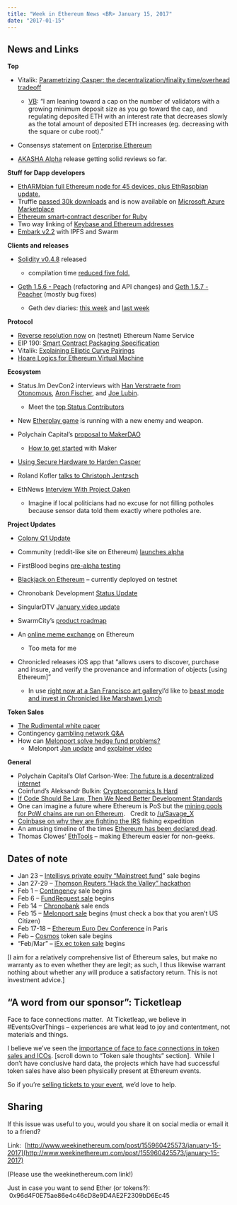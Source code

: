 ```yaml
---
title: "Week in Ethereum News <BR> January 15, 2017"
date: "2017-01-15"
---
```


## News and Links

**Top**

- Vitalik: [Parametrizing Casper: the decentralization/finality time/overhead tradeoff](https://t.umblr.com/redirect?z=https%3A%2F%2Fmedium.com%2F%40VitalikButerin%2Fparametrizing-casper-the-decentralization-finality-time-overhead-tradeoff-3f2011672735&t=ODE2ZWRhYTAzMTlmZDg4ZjExNmVjZWZkMDFmMjlhZjNjYzM3ZjQ4YyxHWWJEdkkwSA%3D%3D&b=t%3AQ8svKXOQOFn4j1wJ-IeWRA&p=https%3A%2F%2Fwww.weekinethereum.com%2Fpost%2F155960425573%2Fjanuary-15-2017&m=0)
    - [VB](https://t.umblr.com/redirect?z=https%3A%2F%2Fwww.reddit.com%2Fr%2Fethereum%2Fcomments%2F5o1ge1%2Fparametrizing_casper_the_decentralizationfinality%2Fdcg1imm%2F&t=YzY4NTdlYTg2NzY1ZDYwNjc1ZDMxYjVkZDkzMzIwZWE0MTgxM2Y1NCxHWWJEdkkwSA%3D%3D&b=t%3AQ8svKXOQOFn4j1wJ-IeWRA&p=https%3A%2F%2Fwww.weekinethereum.com%2Fpost%2F155960425573%2Fjanuary-15-2017&m=0): “I am leaning toward a cap on the number of validators with a growing minimum deposit size as you go toward the cap, and regulating deposited ETH with an interest rate that decreases slowly as the total amount of deposited ETH increases (eg. decreasing with the square or cube root).”  
        
- Consensys statement on [Enterprise Ethereum](https://t.umblr.com/redirect?z=https%3A%2F%2Fmedia.consensys.net%2Fthe-birth-of-enterprise-ethereum-in-2017-ebe7f7abed92%23.ew80egqu7&t=NzhjNDUyMGEyOTIyNWU4YzkzZjRlMzM5MDFkNzcwZmQ3NzI3MThhMCxHWWJEdkkwSA%3D%3D&b=t%3AQ8svKXOQOFn4j1wJ-IeWRA&p=https%3A%2F%2Fwww.weekinethereum.com%2Fpost%2F155960425573%2Fjanuary-15-2017&m=0)
- [AKASHA Alpha](https://t.umblr.com/redirect?z=http%3A%2F%2Fblog.akasha.world%2F2017%2F01%2F16%2Finto-the-ether%2F&t=ODY4MTkxOGRjZDU2MGJlNGI5Y2FkYzk3NjA2NjkwY2QxZWVmZTBkMSxHWWJEdkkwSA%3D%3D&b=t%3AQ8svKXOQOFn4j1wJ-IeWRA&p=https%3A%2F%2Fwww.weekinethereum.com%2Fpost%2F155960425573%2Fjanuary-15-2017&m=0) release getting solid reviews so far.

**Stuff for Dapp developers**

- [EthARMbian full Ethereum node for 45 devices, plus EthRaspbian update.](https://t.umblr.com/redirect?z=https%3A%2F%2Fwww.reddit.com%2Fr%2Fethereum%2Fcomments%2F5o4nim%2Fethereum_on_arm_etharmbian_full_ethereum_node_is%2F&t=ZTU4YWJjZTk4Y2Y2ODI4MGFhOTFiODhhZmQ2NjNiODVjZGMwNjBkYyxHWWJEdkkwSA%3D%3D&b=t%3AQ8svKXOQOFn4j1wJ-IeWRA&p=https%3A%2F%2Fwww.weekinethereum.com%2Fpost%2F155960425573%2Fjanuary-15-2017&m=0)
- Truffle [passed 30k downloads](https://t.umblr.com/redirect?z=https%3A%2F%2Ftrufflesuite.github.io%2Fdashboard%2F&t=ZWE3NWNkNDU2ZDFmOGJiMmZkZTE3MjZiOWU4MjU0N2ExNzMwMDM0MCxHWWJEdkkwSA%3D%3D&b=t%3AQ8svKXOQOFn4j1wJ-IeWRA&p=https%3A%2F%2Fwww.weekinethereum.com%2Fpost%2F155960425573%2Fjanuary-15-2017&m=0) and is now available on [Microsoft Azure Marketplace](https://t.umblr.com/redirect?z=https%3A%2F%2Fmedia.consensys.net%2Ftruffle-is-now-available-on-microsoft-azure-marketplace-12d646caef59%23.1addbkyjc&t=OWY4NGJkMWYxNzNlYzYzMWY4MTgyYThlYjZiYTUxYzBjYWNhZGVlOSxHWWJEdkkwSA%3D%3D&b=t%3AQ8svKXOQOFn4j1wJ-IeWRA&p=https%3A%2F%2Fwww.weekinethereum.com%2Fpost%2F155960425573%2Fjanuary-15-2017&m=0)
- [Ethereum smart-contract describer for Ruby](https://t.umblr.com/redirect?z=https%3A%2F%2Fwww.reddit.com%2Fr%2Fethereum%2Fcomments%2F5o3xwu%2Fetheruby_ethereum_smartcontract_describer_for_ruby%2F&t=ZTlhNDAwYmViNDY5ODQ0Zjk1N2NlNmQyYmE4MTc2ZDcxM2FlNzZlYyxHWWJEdkkwSA%3D%3D&b=t%3AQ8svKXOQOFn4j1wJ-IeWRA&p=https%3A%2F%2Fwww.weekinethereum.com%2Fpost%2F155960425573%2Fjanuary-15-2017&m=0)
- Two way linking of [Keybase and Ethereum addresses](https://t.umblr.com/redirect?z=https%3A%2F%2Fhackernoon.com%2Fethereum-keybase-registry-proposal-c6497e3b2af7&t=ZTk3ODVmMDU1MzVmOTZhYzhiOWIzMjZmNjVjMmYwMDYzMGIzY2VlMSxHWWJEdkkwSA%3D%3D&b=t%3AQ8svKXOQOFn4j1wJ-IeWRA&p=https%3A%2F%2Fwww.weekinethereum.com%2Fpost%2F155960425573%2Fjanuary-15-2017&m=0)
- [Embark v2.2](https://t.umblr.com/redirect?z=https%3A%2F%2Fgithub.com%2Fiurimatias%2Fembark-framework%2Freleases%2Ftag%2F2.2.0&t=ZTdlMDA3Njk3ZTdjZmU5YWI5NWNhNjVlYmFiYzZiYWU4MzEzNTIzYyxHWWJEdkkwSA%3D%3D&b=t%3AQ8svKXOQOFn4j1wJ-IeWRA&p=https%3A%2F%2Fwww.weekinethereum.com%2Fpost%2F155960425573%2Fjanuary-15-2017&m=0) with IPFS and Swarm

**Clients and releases**

- [Solidity v0.4.8](https://t.umblr.com/redirect?z=https%3A%2F%2Fgithub.com%2Fethereum%2Fsolidity%2Freleases%2Ftag%2Fv0.4.8&t=ZDRiZTdmNGZiZWQyYmRlYWNjMDQzZjJkZGYyOTI1MDExNTY0NjcyNSxHWWJEdkkwSA%3D%3D&b=t%3AQ8svKXOQOFn4j1wJ-IeWRA&p=https%3A%2F%2Fwww.weekinethereum.com%2Fpost%2F155960425573%2Fjanuary-15-2017&m=0) released
    - compilation time [reduced five fold.](https://t.umblr.com/redirect?z=https%3A%2F%2Fgithub.com%2Fethereum%2Fsolidity%2Fpull%2F1549&t=ZmRiZjlhMTRmNzZhZjEwZGFlMTQwOTBmOTRjZWJjZjMwNTI5MGM2YSxHWWJEdkkwSA%3D%3D&b=t%3AQ8svKXOQOFn4j1wJ-IeWRA&p=https%3A%2F%2Fwww.weekinethereum.com%2Fpost%2F155960425573%2Fjanuary-15-2017&m=0)  
        
- [Geth 1.5.6 - Peach](https://t.umblr.com/redirect?z=https%3A%2F%2Fgithub.com%2Fethereum%2Fgo-ethereum%2Freleases%2Ftag%2Fv1.5.6&t=YTA5YzkxMGRjZDczOTRiNmJjOGY1MTNlMmI2YjI0ZWEwNTk4Njg2NixHWWJEdkkwSA%3D%3D&b=t%3AQ8svKXOQOFn4j1wJ-IeWRA&p=https%3A%2F%2Fwww.weekinethereum.com%2Fpost%2F155960425573%2Fjanuary-15-2017&m=0) (refactoring and API changes) and [Geth 1.5.7 - Peacher](https://t.umblr.com/redirect?z=https%3A%2F%2Fgithub.com%2Fethereum%2Fgo-ethereum%2Freleases%2Ftag%2Fv1.5.7&t=ZGU2NDc0NjFkMjQ4ODM3NDU2NGU1MGM3NzEwMzExNmNkNDgyNWRiMyxHWWJEdkkwSA%3D%3D&b=t%3AQ8svKXOQOFn4j1wJ-IeWRA&p=https%3A%2F%2Fwww.weekinethereum.com%2Fpost%2F155960425573%2Fjanuary-15-2017&m=0) (mostly bug fixes)
    - Geth dev diaries: [this week](https://t.umblr.com/redirect?z=https%3A%2F%2Fgithub.com%2Fethereum%2Fdiary%2Fblob%2Fmaster%2Fentries%2F2017%2F2.md&t=YjBjYWU0MWFlMzU2OGQ2MTFkY2ExNjRlNGNkYjE4ZTJkZmNlMDFjMSxHWWJEdkkwSA%3D%3D&b=t%3AQ8svKXOQOFn4j1wJ-IeWRA&p=https%3A%2F%2Fwww.weekinethereum.com%2Fpost%2F155960425573%2Fjanuary-15-2017&m=0) and [last week](https://t.umblr.com/redirect?z=https%3A%2F%2Fgithub.com%2Fethereum%2Fdiary%2Fblob%2Fmaster%2Fentries%2F2017%2F1.md&t=MTU3ZmUwOGUxNTU2YmEzMzY5NzQ5NTgxM2NjMDY0MGQxYmY2ZWFiNSxHWWJEdkkwSA%3D%3D&b=t%3AQ8svKXOQOFn4j1wJ-IeWRA&p=https%3A%2F%2Fwww.weekinethereum.com%2Fpost%2F155960425573%2Fjanuary-15-2017&m=0)  
        

**Protocol**

- [Reverse resolution now](https://t.umblr.com/redirect?z=https%3A%2F%2Ftestnet.etherscan.io%2Faddress%2F0xdb6cead81ce14a63c284728eed17738a81327ff0%23code&t=NWRhNzVlOTI1ZGNmNzNkOTgwMTkxMDkxYmRiNzFjYjMzOWNkMDM2OSxHWWJEdkkwSA%3D%3D&b=t%3AQ8svKXOQOFn4j1wJ-IeWRA&p=https%3A%2F%2Fwww.weekinethereum.com%2Fpost%2F155960425573%2Fjanuary-15-2017&m=0) on (testnet) Ethereum Name Service
- EIP 190: [Smart Contract Packaging Specification](https://t.umblr.com/redirect?z=https%3A%2F%2Fgithub.com%2Fethereum%2FEIPs%2Fissues%2F190&t=NzM1OThjMDVmMjg2YjIxMWYxYmM4ZTFkODAyYmY5MzE0YmNhNmU5YixHWWJEdkkwSA%3D%3D&b=t%3AQ8svKXOQOFn4j1wJ-IeWRA&p=https%3A%2F%2Fwww.weekinethereum.com%2Fpost%2F155960425573%2Fjanuary-15-2017&m=0)
- Vitalik: [Explaining Elliptic Curve Pairings](https://t.umblr.com/redirect?z=https%3A%2F%2Fmedium.com%2F%40VitalikButerin%2Fexploring-elliptic-curve-pairings-c73c1864e627&t=NzVkMTIwMjJhZGQ3ODJlMWJjNTg2YWE3ZTliYWI2ZjRhN2E2OGZiMSxHWWJEdkkwSA%3D%3D&b=t%3AQ8svKXOQOFn4j1wJ-IeWRA&p=https%3A%2F%2Fwww.weekinethereum.com%2Fpost%2F155960425573%2Fjanuary-15-2017&m=0)
- [Hoare Logics for Ethereum Virtual Machine](https://t.umblr.com/redirect?z=https%3A%2F%2Fmedium.com%2F%40pirapira%2Fhoare-logics-for-ethereum-virtual-machine-4f4fc799486%23.3exlv26bt&t=ZmUxMDgzMWViZTViZDczYzA3ZTc0MjVkYTVlOGY4MGI3MThlMmZhYixHWWJEdkkwSA%3D%3D&b=t%3AQ8svKXOQOFn4j1wJ-IeWRA&p=https%3A%2F%2Fwww.weekinethereum.com%2Fpost%2F155960425573%2Fjanuary-15-2017&m=0)

**Ecosystem**

- Status.Im DevCon2 interviews with [Han Verstraete from Otonomous](https://t.umblr.com/redirect?z=https%3A%2F%2Fblog.status.im%2Fhan-otonomos-ethereum-thought-leaders-e45dd7029534&t=M2VjNDczN2FjMWE4ODQ5MDc0YjFhZDI1MTk2NTM4OTJlNjEyMTMzZSxHWWJEdkkwSA%3D%3D&b=t%3AQ8svKXOQOFn4j1wJ-IeWRA&p=https%3A%2F%2Fwww.weekinethereum.com%2Fpost%2F155960425573%2Fjanuary-15-2017&m=0), [Aron Fischer](https://t.umblr.com/redirect?z=https%3A%2F%2Fblog.status.im%2Fethereum-leaders-and-visionaries-dr-aron-fischer-ddc982bb2960&t=NWFkZGE4MDMwZjg0YjFjYjM3YWU0NDhhYzE1NWQ3OWEzNGI3Y2RjZSxHWWJEdkkwSA%3D%3D&b=t%3AQ8svKXOQOFn4j1wJ-IeWRA&p=https%3A%2F%2Fwww.weekinethereum.com%2Fpost%2F155960425573%2Fjanuary-15-2017&m=0), and [Joe Lubin](https://t.umblr.com/redirect?z=https%3A%2F%2Fblog.status.im%2Fethereum-leaders-and-visionaries-joseph-lubin-308cc29d16c5&t=MTA0OWIzYjcyZjI2NzI3Njk5NTM4MGJlYzY0NjY4NWMzNGQzYWFkYixHWWJEdkkwSA%3D%3D&b=t%3AQ8svKXOQOFn4j1wJ-IeWRA&p=https%3A%2F%2Fwww.weekinethereum.com%2Fpost%2F155960425573%2Fjanuary-15-2017&m=0).
    - Meet the [top Status Contributors](https://t.umblr.com/redirect?z=https%3A%2F%2Fblog.status.im%2Fmeet-our-top-contributors-issue-1-cc3df7e9c5e9&t=N2VhYjhjOGViMmI1N2ZmYWQ5NWE5YjNkM2JhNzA4YjIxMjYzYjdjMSxHWWJEdkkwSA%3D%3D&b=t%3AQ8svKXOQOFn4j1wJ-IeWRA&p=https%3A%2F%2Fwww.weekinethereum.com%2Fpost%2F155960425573%2Fjanuary-15-2017&m=0)  
        
- New [Etherplay game](https://t.umblr.com/redirect?z=http%3A%2F%2Fetherplay.io%2F&t=MzhhYTZiMGI1MzhjMzE1ZmQ0M2YyNWU5YjM4MjM4NzcxYzhlZjE0NSxHWWJEdkkwSA%3D%3D&b=t%3AQ8svKXOQOFn4j1wJ-IeWRA&p=https%3A%2F%2Fwww.weekinethereum.com%2Fpost%2F155960425573%2Fjanuary-15-2017&m=0) is running with a new enemy and weapon.
- Polychain Capital’s [proposal to MakerDAO](https://t.umblr.com/redirect?z=https%3A%2F%2Fforum.makerdao.com%2Ft%2Fpolychain-capital-proposal-to-makerdao%2F756&t=ZjQyMGNjMGY1ZTllMmVhZDEzYzdhYjZkOWRkNjk5NTc3NjMzYzZkZCxHWWJEdkkwSA%3D%3D&b=t%3AQ8svKXOQOFn4j1wJ-IeWRA&p=https%3A%2F%2Fwww.weekinethereum.com%2Fpost%2F155960425573%2Fjanuary-15-2017&m=0)
    - [How to get started](https://t.umblr.com/redirect?z=https%3A%2F%2Fwww.reddit.com%2Fr%2FMakerDAO%2Fcomments%2F5nfcl0%2Fgetting_started_with_maker%2F&t=NWNjZWQ3OWY5NDQxMjkzMGYzMWZjOTFlYmNhNTdhZTI4MzVhNzdmMSxHWWJEdkkwSA%3D%3D&b=t%3AQ8svKXOQOFn4j1wJ-IeWRA&p=https%3A%2F%2Fwww.weekinethereum.com%2Fpost%2F155960425573%2Fjanuary-15-2017&m=0) with Maker  
        
- [Using Secure Hardware to Harden Casper](https://t.umblr.com/redirect?z=https%3A%2F%2Fmedium.com%2F%40loiluu%2Fcasper-sgx-8475e56244b%23.vrvgiro08&t=MTViMzk2MjQxNGI0NjYwNjQ5ZWYyY2RiZDk3ZDA3MWFlNWE4NzYyZixHWWJEdkkwSA%3D%3D&b=t%3AQ8svKXOQOFn4j1wJ-IeWRA&p=https%3A%2F%2Fwww.weekinethereum.com%2Fpost%2F155960425573%2Fjanuary-15-2017&m=0)
- Roland Kofler [talks to Christoph Jentzsch](https://t.umblr.com/redirect?z=https%3A%2F%2Fmedium.com%2Fibc-technology%2Finsights-from-ws-with-christoph-jentzsch-ced0e5e88302&t=ZTZhYTVmMmIyZjY1ZDg3ZDU3NDRmYjExZjY4MDJhMGM1NGM2ZjBhYixHWWJEdkkwSA%3D%3D&b=t%3AQ8svKXOQOFn4j1wJ-IeWRA&p=https%3A%2F%2Fwww.weekinethereum.com%2Fpost%2F155960425573%2Fjanuary-15-2017&m=0)
- EthNews [Interview With Project Oaken](https://t.umblr.com/redirect?z=https%3A%2F%2Fwww.ethnews.com%2Ftesla-on-the-blockchain-an-interview-with-project-oaken&t=MzllZWQ4NTlhNjliMTU4MjQ2YThhNmRjZDI1YTkyNjE2NGYwZGIwMCxHWWJEdkkwSA%3D%3D&b=t%3AQ8svKXOQOFn4j1wJ-IeWRA&p=https%3A%2F%2Fwww.weekinethereum.com%2Fpost%2F155960425573%2Fjanuary-15-2017&m=0)
    - Imagine if local politicians had no excuse for not filling potholes because sensor data told them exactly where potholes are.  
        

**Project Updates**

- [Colony Q1 Update](https://t.umblr.com/redirect?z=https%3A%2F%2Fblog.colony.io%2Fcolony-q1-update-b386425e0a00%23.nskkswaog&t=NTIxNjkwNjFmMjg1Mjk2MzVkMzcyMjk4MzkyYWZjNTdiYmNiMDI0NCxHWWJEdkkwSA%3D%3D&b=t%3AQ8svKXOQOFn4j1wJ-IeWRA&p=https%3A%2F%2Fwww.weekinethereum.com%2Fpost%2F155960425573%2Fjanuary-15-2017&m=0)
- Community (reddit-like site on Ethereum) [launches alpha](https://t.umblr.com/redirect?z=https%3A%2F%2Fgithub.com%2FChicoBitcoinJoe%2FCommunity&t=YTAwNjUzMzMzYzUyZGZiMDMzYjM3YjYwYzdjZjNhNzkzYzBmNjk1ZCxHWWJEdkkwSA%3D%3D&b=t%3AQ8svKXOQOFn4j1wJ-IeWRA&p=https%3A%2F%2Fwww.weekinethereum.com%2Fpost%2F155960425573%2Fjanuary-15-2017&m=0)
- FirstBlood begins [pre-alpha testing](https://t.umblr.com/redirect?z=https%3A%2F%2Fblog.firstblood.io%2Ffirstblood-pre-alpha-release-411b22810df%23.a1bldeto3&t=OTBkMjVjZjQ5MDZlNzcxZmNmN2Y5MzNmY2MyNzRkNmYxMjIwOTU3ZCxHWWJEdkkwSA%3D%3D&b=t%3AQ8svKXOQOFn4j1wJ-IeWRA&p=https%3A%2F%2Fwww.weekinethereum.com%2Fpost%2F155960425573%2Fjanuary-15-2017&m=0)
- [Blackjack on Ethereum](https://t.umblr.com/redirect?z=http%3A%2F%2Fblockjack.xyz%2F&t=M2ZjZWNhOTc4NzAwZmQyNzBjODFkNDAxNmJiZGFmZjQ3MWU3N2VhOSxHWWJEdkkwSA%3D%3D&b=t%3AQ8svKXOQOFn4j1wJ-IeWRA&p=https%3A%2F%2Fwww.weekinethereum.com%2Fpost%2F155960425573%2Fjanuary-15-2017&m=0) – currently deployed on testnet
- Chronobank Development [Status Update](https://t.umblr.com/redirect?z=https%3A%2F%2Fblog.chronobank.io%2Fdevelopment-status-update-2-690e03cb177a&t=Y2JhN2ZiMzA5NDEwMWM4NDhlNDQxZGM1ODUxNGFhNjY1NDY3YzY2NyxHWWJEdkkwSA%3D%3D&b=t%3AQ8svKXOQOFn4j1wJ-IeWRA&p=https%3A%2F%2Fwww.weekinethereum.com%2Fpost%2F155960425573%2Fjanuary-15-2017&m=0)
- SingularDTV [January video update](https://t.umblr.com/redirect?z=https%3A%2F%2Fwww.youtube.com%2Fwatch%3Fv%3DYi2qYXsDyRI%26feature%3Dyoutu.be&t=MmRlYzdjMDQ4N2Y0ZTNiYjFlNzg0NDQ3OTMyNTM3OWQ5NDczNzQ0MixHWWJEdkkwSA%3D%3D&b=t%3AQ8svKXOQOFn4j1wJ-IeWRA&p=https%3A%2F%2Fwww.weekinethereum.com%2Fpost%2F155960425573%2Fjanuary-15-2017&m=0)
- SwarmCity’s [product roadmap](https://t.umblr.com/redirect?z=https%3A%2F%2Fmedium.com%2Fswarm-city-times%2Funmistakably-swarm-city-9522606f88&t=Y2NmZTIxNjJkZTU0MWY4NDk0YzgwM2JjMWZjOTYxMzk2MTc3YWYzNixHWWJEdkkwSA%3D%3D&b=t%3AQ8svKXOQOFn4j1wJ-IeWRA&p=https%3A%2F%2Fwww.weekinethereum.com%2Fpost%2F155960425573%2Fjanuary-15-2017&m=0)
- An [online meme exchange](https://t.umblr.com/redirect?z=http%3A%2F%2Fwww.centraldank.com%2F&t=ZWZiODBkNGEwNmE2ZDg5ZDlmMGJlZjRlMzVlMmQ1YTRhMDg4MjI5ZixHWWJEdkkwSA%3D%3D&b=t%3AQ8svKXOQOFn4j1wJ-IeWRA&p=https%3A%2F%2Fwww.weekinethereum.com%2Fpost%2F155960425573%2Fjanuary-15-2017&m=0) on Ethereum
    - Too meta for me  
        
- Chronicled releases iOS app that “allows users to discover, purchase and insure, and verify the provenance and information of objects \[using Ethereum\]”
    - In use [right now at a San Francisco art gallery](https://t.umblr.com/redirect?z=https%3A%2F%2Fblog.chronicled.com%2Fart-discover-the-unseen-world-c579d32e7558&t=NTVlODA1ZDgxZjk0ZDE5ZDQwZjM5NDljZDQ2NmE5NWJkNzVkZmQ2YSxHWWJEdkkwSA%3D%3D&b=t%3AQ8svKXOQOFn4j1wJ-IeWRA&p=https%3A%2F%2Fwww.weekinethereum.com%2Fpost%2F155960425573%2Fjanuary-15-2017&m=0)I’d like to [beast mode and invest in Chronicled like Marshawn Lynch](https://t.umblr.com/redirect?z=http%3A%2F%2Fchronicled.com%2Fpress%2Fbeastmode-chukka.html&t=MWQ5MDk5YjM1MjBlMjVmOGRlN2EyMTYxNDQxNDFlYzQ1OTdiNDQzMyxHWWJEdkkwSA%3D%3D&b=t%3AQ8svKXOQOFn4j1wJ-IeWRA&p=https%3A%2F%2Fwww.weekinethereum.com%2Fpost%2F155960425573%2Fjanuary-15-2017&m=0)  
        

**Token Sales**

- [The Rudimental white paper](https://t.umblr.com/redirect?z=https%3A%2F%2Fmedium.com%2F%40TheRudimental%2Fthe-rudimental-white-paper-c85835da6690%23.qmf5m69qo&t=YzQyMjc2YzlhMmY2NmEzNmEzZDJlYzRmNTUyMThkMTFhMDBiOTlmNSxHWWJEdkkwSA%3D%3D&b=t%3AQ8svKXOQOFn4j1wJ-IeWRA&p=https%3A%2F%2Fwww.weekinethereum.com%2Fpost%2F155960425573%2Fjanuary-15-2017&m=0)
- Contingency [gambling network Q&A](https://t.umblr.com/redirect?z=https%3A%2F%2Fwww.reddit.com%2Fr%2Fethereum%2Fcomments%2F5naxzv%2Fcontingency_the_worlds_first_truly_decentralized%2F&t=MDliYjUzYTY2MWJmN2JmNjEzODdmYTFjMDc5NTcyMTE0OWY3Y2RmYyxHWWJEdkkwSA%3D%3D&b=t%3AQ8svKXOQOFn4j1wJ-IeWRA&p=https%3A%2F%2Fwww.weekinethereum.com%2Fpost%2F155960425573%2Fjanuary-15-2017&m=0)
- How can [Melonport solve hedge fund problems?](https://t.umblr.com/redirect?z=https%3A%2F%2Fmedium.com%2F%40mona.elisa83%2Fwhat-are-the-problems-facing-the-hedge-fund-industry-today-and-how-can-smart-contracts-on-the-7d1fbc25d04e%23.tv91btgqs&t=NDZmNzQ1ODI0YmIzYzNiNTk2MGUzNzA1ZjY0M2ZmMzc0YmVmMTMxOSxHWWJEdkkwSA%3D%3D&b=t%3AQ8svKXOQOFn4j1wJ-IeWRA&p=https%3A%2F%2Fwww.weekinethereum.com%2Fpost%2F155960425573%2Fjanuary-15-2017&m=0)
    - Melonport [Jan update](https://t.umblr.com/redirect?z=http%3A%2F%2Fus13.campaign-archive1.com%2F%3Fu%3D75b8e7e6c89538475ba674c22%26id%3Ddc02b25884&t=ZGRkNDBmODI1MzNlMzBhOTRlZjY0NTk5MGU2MTM2NmRkYTc3YTVlOSxHWWJEdkkwSA%3D%3D&b=t%3AQ8svKXOQOFn4j1wJ-IeWRA&p=https%3A%2F%2Fwww.weekinethereum.com%2Fpost%2F155960425573%2Fjanuary-15-2017&m=0) and [explainer video](https://t.umblr.com/redirect?z=https%3A%2F%2Fwww.youtube.com%2Fwatch%3Fv%3DTJP7HPF8rOc&t=Zjc1NDUxY2NmOTI4NWU4OTk1YzIzZDU2MTA2YmFmYzQyN2I3YzFjMCxHWWJEdkkwSA%3D%3D&b=t%3AQ8svKXOQOFn4j1wJ-IeWRA&p=https%3A%2F%2Fwww.weekinethereum.com%2Fpost%2F155960425573%2Fjanuary-15-2017&m=0)  
        

**General**

- Polychain Capital’s Olaf Carlson-Wee: [The future is a decentralized internet](https://t.umblr.com/redirect?z=https%3A%2F%2Ftechcrunch.com%2F2017%2F01%2F08%2Fthe-future-is-a-decentralized-internet%2F&t=MTNlNzYyYWE3NGQ4ZmE1Y2QzYTIwNDQ1Yjk2MTVjZGExY2NhOTE1YixHWWJEdkkwSA%3D%3D&b=t%3AQ8svKXOQOFn4j1wJ-IeWRA&p=https%3A%2F%2Fwww.weekinethereum.com%2Fpost%2F155960425573%2Fjanuary-15-2017&m=0)
- Coinfund’s Aleksandr Bulkin: [Cryptoeconomics Is Hard](https://t.umblr.com/redirect?z=https%3A%2F%2Fblog.coinfund.io%2Fcryptoeconomics-is-hard-ad401b2428b9%23.xfu64u8qn&t=Y2E3ODQ2ZDZkMTRjYTdmY2Y5NTA5YTQ5NWNmNTg0NWU3MTZjMzY1ZixHWWJEdkkwSA%3D%3D&b=t%3AQ8svKXOQOFn4j1wJ-IeWRA&p=https%3A%2F%2Fwww.weekinethereum.com%2Fpost%2F155960425573%2Fjanuary-15-2017&m=0)
- [If Code Should Be Law, Then We Need Better Development Standards](https://t.umblr.com/redirect?z=https%3A%2F%2Fmedium.com%2Ficonominet%2Fif-code-should-be-law-we-need-better-development-standards-19e28a3a15f2&t=MjM4MmE0ODcxMDY1ZTQ5ZjU4YWVhNTliZGM1OGNlNjBkZjVjODA3MyxHWWJEdkkwSA%3D%3D&b=t%3AQ8svKXOQOFn4j1wJ-IeWRA&p=https%3A%2F%2Fwww.weekinethereum.com%2Fpost%2F155960425573%2Fjanuary-15-2017&m=0)
- One can imagine a future where Ethereum is PoS but the [mining pools for PoW chains are run on Ethereum](https://t.umblr.com/redirect?z=https%3A%2F%2Fwww.reddit.com%2Fr%2Fethereum%2Fcomments%2F5myhb9%2Fannouncing_smartpool_project_decentralized_mining%2F&t=MzhiNGE2YjExZDRiMjE2MTE4ZjNkMzg2NTRjY2E1MDUxOTc0MjI3MSxHWWJEdkkwSA%3D%3D&b=t%3AQ8svKXOQOFn4j1wJ-IeWRA&p=https%3A%2F%2Fwww.weekinethereum.com%2Fpost%2F155960425573%2Fjanuary-15-2017&m=0).   Credit to [/u/Savage\_X](https://t.umblr.com/redirect?z=https%3A%2F%2Fwww.reddit.com%2Fr%2Fethereum%2Fcomments%2F5myhb9%2Fannouncing_smartpool_project_decentralized_mining%2Fdc7juo3%2F&t=ZDFmNmFiNjhmMjIzZjU5Y2FhODlkODRmODIzNzFlNGI2NWM0MTA4NCxHWWJEdkkwSA%3D%3D&b=t%3AQ8svKXOQOFn4j1wJ-IeWRA&p=https%3A%2F%2Fwww.weekinethereum.com%2Fpost%2F155960425573%2Fjanuary-15-2017&m=0)
- [Coinbase on why they are fighting the IRS](https://t.umblr.com/redirect?z=https%3A%2F%2Fmedium.com%2F%40barmstrong%2Fcoinbase-and-the-irs-c4e2e386e0cf%23.wilguhy2j&t=ZTZjMzRiZjIxZGJiODMyYTY0NDlhYmJmZTEwYjIyMzJkNTAyNGVkOCxHWWJEdkkwSA%3D%3D&b=t%3AQ8svKXOQOFn4j1wJ-IeWRA&p=https%3A%2F%2Fwww.weekinethereum.com%2Fpost%2F155960425573%2Fjanuary-15-2017&m=0) fishing expedition
- An amusing timeline of the times [Ethereum has been declared dead](https://t.umblr.com/redirect?z=http%3A%2F%2Fdigiconomist.net%2Fethereumobituaries&t=ZmM5M2E4ZjVhYzI1YzY4ZDQzZDE3NzdiNTdlZWNiMTgzYTg2NTAzZixHWWJEdkkwSA%3D%3D&b=t%3AQ8svKXOQOFn4j1wJ-IeWRA&p=https%3A%2F%2Fwww.weekinethereum.com%2Fpost%2F155960425573%2Fjanuary-15-2017&m=0).
- Thomas Clowes’ [EthTools](https://t.umblr.com/redirect?z=http%3A%2F%2Fdoublenegative.com%2Fethtools-com-tools-for-ethereum%2F&t=OWYzYTE5YTZjMTJhOTRjNWEwMzc1OWNkNzk4MjAxZmJmNmU4ODk4YixHWWJEdkkwSA%3D%3D&b=t%3AQ8svKXOQOFn4j1wJ-IeWRA&p=https%3A%2F%2Fwww.weekinethereum.com%2Fpost%2F155960425573%2Fjanuary-15-2017&m=0) – making Ethereum easier for non-geeks.

## Dates of note

- Jan 23 – [Intellisys private equity “Mainstreet fund](https://t.umblr.com/redirect?z=http%3A%2F%2Fmainstreet.ky%2F&t=OTAxZGM1ZWNjMjM3YzRhOWU5NDQyMzMzNWM3MTE5YTFjODAxMzI4OSxHWWJEdkkwSA%3D%3D&b=t%3AQ8svKXOQOFn4j1wJ-IeWRA&p=https%3A%2F%2Fwww.weekinethereum.com%2Fpost%2F155960425573%2Fjanuary-15-2017&m=0)” sale begins
- Jan 27-29 – [Thomson Reuters “Hack the Valley” hackathon](https://t.umblr.com/redirect?z=https%3A%2F%2Fhackthevalley.thomsonreuters.com%2F&t=ZWVlNWMzZmMyMWY5ZjhiMGNhOGZmZmYwZmMxYjM4YmQwZmRjMzlmNSxHWWJEdkkwSA%3D%3D&b=t%3AQ8svKXOQOFn4j1wJ-IeWRA&p=https%3A%2F%2Fwww.weekinethereum.com%2Fpost%2F155960425573%2Fjanuary-15-2017&m=0)
- Feb 1 – [Contingency](https://t.umblr.com/redirect?z=https%3A%2F%2Fcontingency.tech%2F&t=ZmI0OWUwMWEyYTI1MmVmODRiZGVmMzE1ZmE1NDcwZDEyZDI1NWI0ZixHWWJEdkkwSA%3D%3D&b=t%3AQ8svKXOQOFn4j1wJ-IeWRA&p=https%3A%2F%2Fwww.weekinethereum.com%2Fpost%2F155960425573%2Fjanuary-15-2017&m=0) sale begins
- Feb 6 – [FundRequest sale](https://t.umblr.com/redirect?z=https%3A%2F%2Ffundrequest.io%2Fico%2F&t=NjJmZWZlNmZkNWJjZTMyNmJlNTE4ZWM0MWQ1YjExMDhlNTlkZThmNixHWWJEdkkwSA%3D%3D&b=t%3AQ8svKXOQOFn4j1wJ-IeWRA&p=https%3A%2F%2Fwww.weekinethereum.com%2Fpost%2F155960425573%2Fjanuary-15-2017&m=0) begins
- Feb 14 – [Chronobank](https://t.umblr.com/redirect?z=https%3A%2F%2Fchronobank.io%2F&t=NDcwNDFmZjBiODQ3MGRlNjk1ZDkwMTZlMTQzYjNkZTU5ZTczNjJkOSxHWWJEdkkwSA%3D%3D&b=t%3AQ8svKXOQOFn4j1wJ-IeWRA&p=https%3A%2F%2Fwww.weekinethereum.com%2Fpost%2F155960425573%2Fjanuary-15-2017&m=0) sale ends
- Feb 15 – [Melonport sale](https://t.umblr.com/redirect?z=http%3A%2F%2Fmelonport.com%2F&t=MWNiOWRjODhiNmFhYWY3MDRjOTI3MjJiZjBlYWZiOGI0NTFiYjJlNSxHWWJEdkkwSA%3D%3D&b=t%3AQ8svKXOQOFn4j1wJ-IeWRA&p=https%3A%2F%2Fwww.weekinethereum.com%2Fpost%2F155960425573%2Fjanuary-15-2017&m=0) begins (must check a box that you aren’t US Citizen)
- Feb 17-18 – [Ethereum Euro Dev Conference](https://t.umblr.com/redirect?z=https%3A%2F%2Fwww.reddit.com%2Fr%2Fethereum%2Fcomments%2F5jjxnt%2Fannouncing_ethereum_european_development%2F&t=NzhiYTZhZTdhZTIzMDBkNzIxNjhmY2E0NmM3MjFmYTg0MDg5ZTYzOSxHWWJEdkkwSA%3D%3D&b=t%3AQ8svKXOQOFn4j1wJ-IeWRA&p=https%3A%2F%2Fwww.weekinethereum.com%2Fpost%2F155960425573%2Fjanuary-15-2017&m=0) in Paris
- Feb – [Cosmos](https://t.umblr.com/redirect?z=https%3A%2F%2Fcosmos.network%2F&t=NmY1MGMyZGZlOTIyYmMwMmUwODBiZTNhZmRiMDU3NjViYzllNjllMixHWWJEdkkwSA%3D%3D&b=t%3AQ8svKXOQOFn4j1wJ-IeWRA&p=https%3A%2F%2Fwww.weekinethereum.com%2Fpost%2F155960425573%2Fjanuary-15-2017&m=0) token sale begins
- “Feb/Mar” – [iEx.ec token sale](https://t.umblr.com/redirect?z=http%3A%2F%2Fcrowdsale.iex.ec%2F&t=ZWY5MzE2MjY2YWU1YjQ5ZWRmOGRmYzdkZmU0MmM0YTgwNzg5NmYwYSxHWWJEdkkwSA%3D%3D&b=t%3AQ8svKXOQOFn4j1wJ-IeWRA&p=https%3A%2F%2Fwww.weekinethereum.com%2Fpost%2F155960425573%2Fjanuary-15-2017&m=0) begins

\[I aim for a relatively comprehensive list of Ethereum sales, but make no warranty as to even whether they are legit; as such, I thus likewise warrant nothing about whether any will produce a satisfactory return. This is not investment advice.\]

## “A word from our sponsor”: Ticketleap

Face to face connections matter.  At Ticketleap, we believe in #EventsOverThings – experiences are what lead to joy and contentment, not materials and things.

I believe we’ve seen the [importance of face to face connections in token sales and ICOs](http://www.weekinethereum.com/post/155123631303/december-4-2016). \[scroll down to “Token sale thoughts” section\].  While I don’t have conclusive hard data, the projects which have had successful token sales have also been physically present at Ethereum events.

So if you’re [selling tickets to your event](https://t.umblr.com/redirect?z=http%3A%2F%2Fwww.ticketleap.com%2F%3Frc%3D8oggix1&t=MGM2YWMyMWVkYjQzMDMyMDhjYTQ4ZTNjNWNiNWE2NzQ0YThhOWUwNCxHWWJEdkkwSA%3D%3D&b=t%3AQ8svKXOQOFn4j1wJ-IeWRA&p=https%3A%2F%2Fwww.weekinethereum.com%2Fpost%2F155960425573%2Fjanuary-15-2017&m=0), we’d love to help.

## Sharing

If this issue was useful to you, would you share it on social media or email it to a friend?

Link:  [http://www.weekinethereum.com/post/155960425573/january-15-2017](http://www.weekinethereum.com/post/155960425573/january-15-2017)

(Please use the weekinethereum.com link!)   

Just in case you want to send Ether (or tokens?):  0x96d4F0E75ae86e4c46cD8e9D4AE2F2309bD6Ec45
